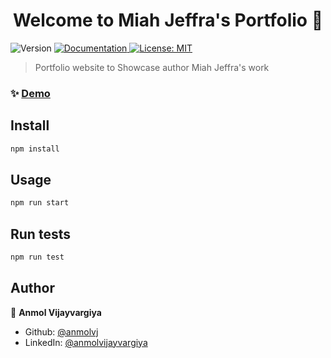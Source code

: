 <h1 align="center">Welcome to Miah Jeffra's Portfolio 👋</h1>
<p>
  <img alt="Version" src="https://img.shields.io/badge/version-0.1.2-blue.svg?cacheSeconds=2592000" />
  <a href="https://github.com/anmolvj/miah-jeffra-portfolio/blob/master/README.md" target="_blank">
    <img alt="Documentation" src="https://img.shields.io/badge/documentation-yes-brightgreen.svg" />
  </a>
  <a href="#" target="_blank">
    <img alt="License: MIT" src="https://img.shields.io/badge/License-MIT-yellow.svg" />
  </a>
</p>

> Portfolio website to Showcase author Miah Jeffra's work

### ✨ [Demo](https://www.miahjeffra.com/)

## Install

```sh
npm install
```

## Usage

```sh
npm run start
```

## Run tests

```sh
npm run test
```

## Author

👤 **Anmol Vijayvargiya**

- Github: [@anmolvj](https://github.com/anmolvj)
- LinkedIn: [@anmolvijayvargiya](https://linkedin.com/in/anmolvijayvargiya)
